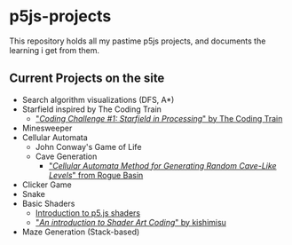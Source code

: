 # p5js-projects

This repository holds all my pastime p5js projects, and documents the learning i get from them.

## Current Projects on the site

- Search algorithm visualizations (DFS, A\*)
- Starfield inspired by The Coding Train
  - ["_Coding Challenge #1: Starfield in Processing_" by The Coding Train](https://www.youtube.com/watch?v=17WoOqgXsRM)
- Minesweeper
- Cellular Automata
  - John Conway's Game of Life
  - Cave Generation
    - ["*Cellular Automata Method for Generating Random Cave-Like Levels*" from Rogue Basin](https://www.roguebasin.com/index.php/Cellular_Automata_Method_for_Generating_Random_Cave-Like_Levels) 
- Clicker Game
- Snake
- Basic Shaders
  - [Introduction to p5.js shaders](https://itp-xstory.github.io/p5js-shaders/#/)
  - ["_An introduction to Shader Art Coding_" by kishimisu](https://www.youtube.com/watch?v=f4s1h2YETNY)
- Maze Generation (Stack-based)
